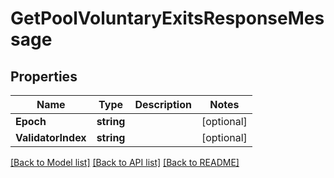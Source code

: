 # GetPoolVoluntaryExitsResponseMessage

## Properties

Name | Type | Description | Notes
------------ | ------------- | ------------- | -------------
**Epoch** | **string** |  | [optional] 
**ValidatorIndex** | **string** |  | [optional] 

[[Back to Model list]](../README.md#documentation-for-models) [[Back to API list]](../README.md#documentation-for-api-endpoints) [[Back to README]](../README.md)


